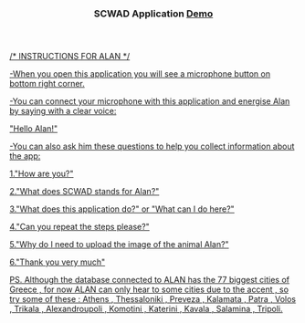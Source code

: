 <header>
  <h3>SCWAD Application <a href="mailto:mbarkouzou@gmail.com">Demo</h3></header>


<body>
/* INSTRUCTIONS FOR ALAN */

-When you open this application you will see a microphone button on bottom right corner.

-You can connect your microphone with this application and energise Alan by saying with a clear voice:

"Hello Alan!"

-You can also ask him these questions to help you collect information about the app:

1."How are you?"

2."What does SCWAD stands for Alan?" 

3."What does this application do?" or "What can I do here?" 

4."Can you repeat the steps please?"

5."Why do I need to upload the image of the animal Alan?"

6."Thank you very much" 



PS. Although the database connected to ALAN has the 77 biggest cities of Greece , for now ALAN can only hear to some cities due to the accent , so try some of these : Athens , Thessaloniki , Preveza , Kalamata , Patra , Volos  , Trikala , Alexandroupoli , Komotini , Katerini , Kavala , Salamina , Tripoli.
  </body>

